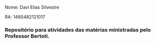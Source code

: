 Nome: Davi Elias Silvestre <p/>
RA: 1460482121017
<h3> Repositório para atividades das matérias ministradas pelo Professor Bertoti. </h3>
